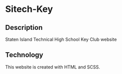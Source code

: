 # Sitech-Key

## Description
Staten Island Technical High School Key Club website

## Technology
This website is created with HTML and SCSS.


